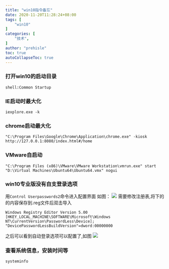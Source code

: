 ```yaml
---
title: "win10指令备忘"
date: 2020-11-20T11:28:24+08:00
tags: [
    "win10"
]
categories: [
    "技术",
]
author: "prehisle"
toc: true
autoCollapseToc: true
---
```


### 打开win10的启动目录
```
shell:Common Startup
```

### IE启动时最大化
```
iexplore.exe -k
```

### chrome启动最大化
```
"C:\Program Files\Google\Chrome\Application\chrome.exe" -kiosk http://127.0.0.1:8080/index.html#/home
```

### VMware自启动
```
"C:\Program Files (x86)\VMware\VMware Workstation\vmrun.exe" start "D:\Virtual Machines\Ubuntu64\Ubuntu64.vmx" nogui
```

### win10专业版没有自支登录选项
用`Control Userpasswords2`命令进入配置界面
如图：
![](http://note.youdao.com/yws/public/resource/40e7acccfd342428f39d3dc7cca9ce31/xmlnote/WEBRESOURCE09a9436d95a440489307c235c8ae6f63/141)
需要修改注册表,将下的的内容保存到.reg文件后双击导入
```
Windows Registry Editor Version 5.00
[HKEY_LOCAL_MACHINE\SOFTWARE\Microsoft\Windows NT\CurrentVersion\PasswordLess\Device];
"DevicePasswordLessBuildVersion"=dword:00000000
```
之后可以看到自动登录选项可以配置了,如图
![](http://note.youdao.com/yws/public/resource/40e7acccfd342428f39d3dc7cca9ce31/xmlnote/WEBRESOURCE2171565b968846218a08b4c0c2e105d3/142)


### 查看系统信息，安装时间等
```
systeminfo
```